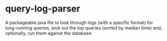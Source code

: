 query-log-parser
================

A packageable java file to look through logs (with a specific format) for long-running queries, pick out the top queries (sorted by median time) and, optionally, run them against the database.
